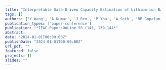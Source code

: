 ```yaml
---
title: "Interpretable Data-Driven Capacity Estimation of Lithium-ion Batteries"
tags: []
authors: ['Y Wang', 'A Kumar', 'J Ren', 'P You', 'A Seth', 'RB Gopaluni', 'Y Cao']
publication_types: ['paper-conference']
publication: "*IFAC-PapersOnLine 58 (14), 139-144*"
abstract: 
date: "2024-01-01T00:00:00Z"
publishDate: "2024-01-01T00:00:00Z"
url_pdf: ""
featured: false
projects: []
slides: ""
---
```

